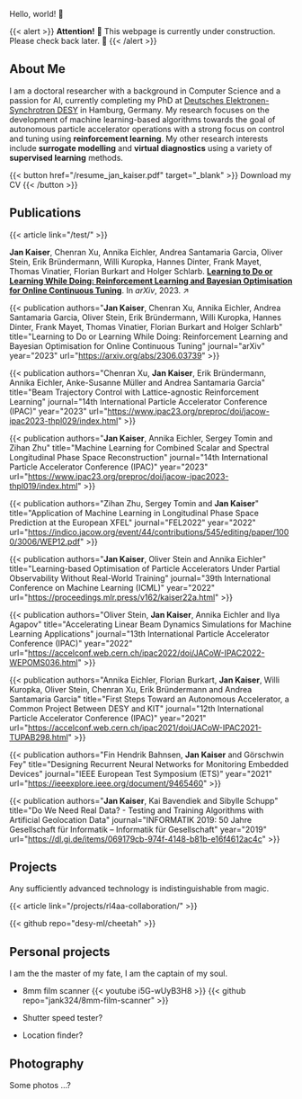 Hello, world! 🦦

{{< alert >}}
**Attention!** 🚧 This webpage is currently under construction. Please check back later. 🚧
{{< /alert >}}

## About Me

I am a doctoral researcher with a background in Computer Science and a passion for AI, currently completing my PhD at [Deutsches Elektronen-Synchrotron DESY](https://www.desy.de/) in Hamburg, Germany. My research focuses on the development of machine learning-based algorithms towards the goal of autonomous particle accelerator operations with a strong focus on control and tuning using **reinforcement learning**. My other research interests include **surrogate modelling** and **virtual diagnostics** using a variety of **supervised learning** methods.

{{< button href="/resume_jan_kaiser.pdf" target="_blank" >}}
Download my CV
{{< /button >}}

## Publications

<!-- {{< publication authors="" title="" journal="" year="" url="" >}} -->

{{< article link="/test/" >}} <br>

**Jan Kaiser**, Chenran Xu, Annika Eichler, Andrea Santamaria Garcia, Oliver Stein, Erik Bründermann, Willi Kuropka, Hannes Dinter, Frank Mayet, Thomas Vinatier, Florian Burkart and Holger Schlarb. [**Learning to Do or Learning While Doing: Reinforcement Learning and Bayesian Optimisation for Online Continuous Tuning**](https://arxiv.org/abs/2306.03739). In _arXiv_, 2023. ↗

{{< publication authors="<b>Jan Kaiser</b>, Chenran Xu, Annika Eichler, Andrea Santamaria Garcia, Oliver Stein, Erik Bründermann, Willi Kuropka, Hannes Dinter, Frank Mayet, Thomas Vinatier, Florian Burkart and Holger Schlarb" title="Learning to Do or Learning While Doing: Reinforcement Learning and Bayesian Optimisation for Online Continuous Tuning" journal="arXiv" year="2023" url="https://arxiv.org/abs/2306.03739" >}}

{{< publication authors="Chenran Xu, <b>Jan Kaiser</b>, Erik Bründermann, Annika Eichler, Anke-Susanne Müller and Andrea Santamaria Garcia" title="Beam Trajectory Control with Lattice-agnostic Reinforcement Learning" journal="14th International Particle Accelerator Conference (IPAC)" year="2023" url="https://www.ipac23.org/preproc/doi/jacow-ipac2023-thpl029/index.html" >}}

{{< publication authors="<b>Jan Kaiser</b>, Annika Eichler, Sergey Tomin and Zihan Zhu" title="Machine Learning for Combined Scalar and Spectral Longitudinal Phase Space Reconstruction" journal="14th International Particle Accelerator Conference (IPAC)" year="2023" url="https://www.ipac23.org/preproc/doi/jacow-ipac2023-thpl019/index.html" >}}

{{< publication authors="Zihan Zhu, Sergey Tomin and <b>Jan Kaiser</b>" title="Application of Machine Learning in Longitudinal Phase Space Prediction at the European XFEL" journal="FEL2022" year="2022" url="https://indico.jacow.org/event/44/contributions/545/editing/paper/1000/3006/WEP12.pdf" >}}

{{< publication authors="<b>Jan Kaiser</b>, Oliver Stein and Annika Eichler" title="Learning-based Optimisation of Particle Accelerators Under Partial Observability Without Real-World Training" journal="39th International Conference on Machine Learning (ICML)" year="2022" url="https://proceedings.mlr.press/v162/kaiser22a.html" >}}

{{< publication authors="Oliver Stein, <b>Jan Kaiser</b>, Annika Eichler and Ilya Agapov" title="Accelerating Linear Beam Dynamics Simulations for Machine Learning Applications" journal="13th International Particle Accelerator Conference (IPAC)" year="2022" url="https://accelconf.web.cern.ch/ipac2022/doi/JACoW-IPAC2022-WEPOMS036.html" >}}

{{< publication authors="Annika Eichler, Florian Burkart, <b>Jan Kaiser</b>, Willi Kuropka, Oliver Stein, Chenran Xu, Erik Bründermann and Andrea Santamaria Garcia" title="First Steps Toward an Autonomous Accelerator, a Common Project Between DESY and KIT" journal="12th International Particle Accelerator Conference (IPAC)" year="2021" url="https://accelconf.web.cern.ch/ipac2021/doi/JACoW-IPAC2021-TUPAB298.html" >}}

{{< publication authors="Fin Hendrik Bahnsen, <b>Jan Kaiser</b> and Görschwin Fey" title="Designing Recurrent Neural Networks for Monitoring Embedded Devices" journal="IEEE European Test Symposium (ETS)" year="2021" url="https://ieeexplore.ieee.org/document/9465460" >}}

{{< publication authors="<b>Jan Kaiser</b>, Kai Bavendiek and Sibylle Schupp" title="Do We Need Real Data? - Testing and Training Algorithms with Artificial Geolocation Data" journal="INFORMATIK 2019: 50 Jahre Gesellschaft für Informatik – Informatik für Gesellschaft" year="2019" url="https://dl.gi.de/items/069179cb-974f-4148-b81b-e16f4612ac4c" >}}

## Projects

Any sufficiently advanced technology is indistinguishable from magic.

{{< article link="/projects/rl4aa-collaboration/" >}} <br>

{{< github repo="desy-ml/cheetah" >}} <br>

## Personal projects

I am the the master of my fate, I am the captain of my soul.

- 8mm film scanner
  {{< youtube i5G-wUyB3H8 >}}
  {{< github repo="jank324/8mm-film-scanner" >}}

- Shutter speed tester?

- Location finder?

## Photography

Some photos ...?
